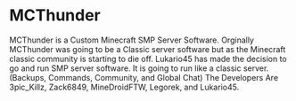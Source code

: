 MCThunder
=========

MCThunder is a Custom Minecraft SMP Server Software. Orginally MCThunder was going to be a Classic server software but as the Minecraft classic community is starting to die off. Lukario45 has made the decision to go and run SMP server software. It is going to run like a classic server. (Backups, Commands, Community, and Global Chat) The Developers Are 3pic_Killz, Zack6849, MineDroidFTW, Legorek, and Lukario45.  
